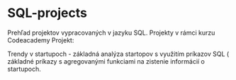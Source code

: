 # SQL-projects
Prehľad projektov vypracovaných v jazyku SQL. Projekty v rámci kurzu Codeacademy
Projekt:

Trendy v startupoch - základná analýza startopov s využitím príkazov SQL ( základné príkazy s agregovanými funkciami na zistenie informácií o startupoch.
